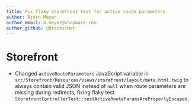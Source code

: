 ```yaml
---
title: Fix flaky storefront test for active route parameters
author: Björn Meyer
author_email: b.meyer@shopware.com
author_github: @BrocksiNet
---
```

# Storefront
* Changed `activeRouteParameters` JavaScript variable in `src/Storefront/Resources/views/storefront/layout/meta.html.twig` to always contain valid JSON instead of `null` when route parameters are missing during redirects, fixing flaky test `StorefrontControllerTest::testActiveRouteParamsAreProperlyEscaped`.
